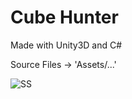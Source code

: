 # Cube Hunter

Made with Unity3D and C#

Source Files -> 'Assets/...'



![SS](https://lh3.googleusercontent.com/P5AHebAlJ19pntGVkNlW2I9kz08bF13Xx_tKb6akn5vRFxIqJYUHshHaAS3eR3d7_Q=h900-rw)
